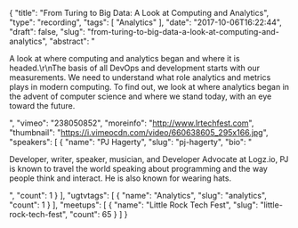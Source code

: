 {
  "title": "From Turing to Big Data: A Look at Computing and Analytics",
  "type": "recording",
  "tags": [
    "Analytics"
  ],
  "date": "2017-10-06T16:22:44",
  "draft": false,
  "slug": "from-turing-to-big-data-a-look-at-computing-and-analytics",
  "abstract": "<p>A look at where computing and analytics began and where it is headed.\r\nThe basis of all DevOps and development starts with our measurements. We need to understand what role analytics and metrics plays in modern computing. To find out, we look at where analytics began in the advent of computer science and where we stand today, with an eye toward the future.</p>",
  "vimeo": "238050852",
  "moreinfo": "http://www.lrtechfest.com",
  "thumbnail": "https://i.vimeocdn.com/video/660638605_295x166.jpg",
  "speakers": [
    {
      "name": "PJ Hagerty",
      "slug": "pj-hagerty",
      "bio": "<p>Developer, writer, speaker, musician, and Developer Advocate at Logz.io, PJ is known to travel the world speaking about programming and the way people think and interact. He is also known for wearing hats.</p>",
      "count": 1
    }
  ],
  "ugtvtags": [
    {
      "name": "Analytics",
      "slug": "analytics",
      "count": 1
    }
  ],
  "meetups": [
    {
      "name": "Little Rock Tech Fest",
      "slug": "little-rock-tech-fest",
      "count": 65
    }
  ]
}